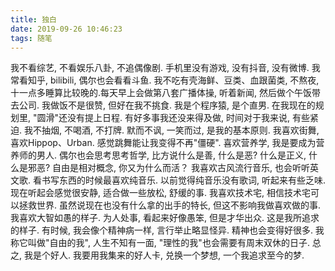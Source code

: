 ```yaml
---
title: 独白
date: 2019-09-26 10:46:23
tags: 随笔
---
```


我不看综艺, 不看娱乐八卦, 不追偶像剧. 手机里没有游戏, 没有抖音, 没有微博. 我常看知乎, bilibili, 偶尔也会看看斗鱼.
我不吃有壳海鲜、豆类、血跟菌类, 不熬夜, 十一点多睡算比较晚的.每天早上会做第八套广播体操, 听着新闻, 然后做个午饭带去公司. 我做饭不是很赞, 但好在我不挑食.
我是个程序猿, 是个直男. 在我现在的规划里, "圆滑"还没有提上日程. 有好多事我还没来得及做, 时间对于我来说, 有些紧迫.
我不抽烟, 不喝酒, 不打牌. 默而不讽, 一笑而过, 是我的基本原则.
我喜欢街舞, 喜欢Hippop、Urban. 感觉跳舞能让我变得不再"僵硬". 喜欢营养学, 我是要成为营养师的男人. 偶尔也会思考思考哲学, 比方说什么是善, 什么是恶? 什么是正义, 什么是邪恶? 自由是相对概念, 你又为什么而活？
我喜欢古风流行音乐, 也会听听英文歌. 看书写东西的时候最喜欢纯音乐. 以前觉得纯音乐没有歌词, 听起来有些乏味. 现在听起会感觉很安静, 适合做一些放松, 舒缓的事.
我喜欢技术宅, 相信技术宅可以拯救世界. 虽然说现在也没有什么拿的出手的特长, 但这不影响我做喜欢做的事.
我喜欢大智如愚的样子. 为人处事, 看起来好像愚笨, 但是才华出众. 这是我所追求的样子. 
有时候, 我会像个精神病一样, 言行举止略显怪异. 精神也会变得好很多. 我称它叫做"自由的我", 人生不知有一面, "理性的我"也会需要有周末双休的日子.
总之, 我是个好人. 我要用我集来的好人卡, 兑换一个梦想, 一个我追求至今的梦.